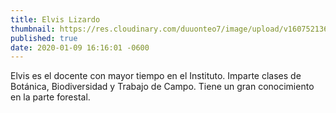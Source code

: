```yaml
---
title: Elvis Lizardo
thumbnail: https://res.cloudinary.com/duuonteo7/image/upload/v1607521363/Profesores%20Instituto/WhatsApp_Image_2020-12-09_at_9.40.15_AM_5_-removebg-preview.png
published: true
date: 2020-01-09 16:16:01 -0600
---
```


Elvis es el docente con mayor tiempo en el Instituto. Imparte clases de Botánica, Biodiversidad y Trabajo de Campo. Tiene un gran conocimiento en la parte forestal.
